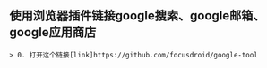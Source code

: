 ## 使用浏览器插件链接google搜索、google邮箱、google应用商店
    > 0. 打开这个链接[link]https://github.com/focusdroid/google-tool
